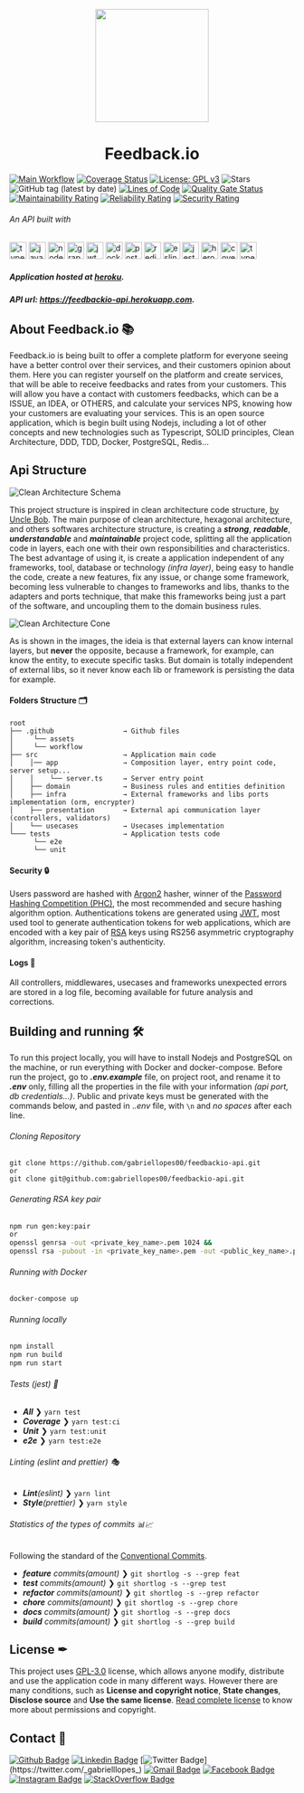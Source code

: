 <p align="center"> <img src="./.github/assets/logo.svg" width="200" /> </p>
<h1 align="center"> Feedback.io </h1>

[![Main Workflow](https://github.com/gabriellopes00/feedbackio-api/actions/workflows/main.yml/badge.svg?branch=main)](https://github.com/gabriellopes00/feedbackio-api/actions/workflows/main.yml)
[![Coverage Status](https://coveralls.io/repos/github/gabriellopes00/feedbackio-api/badge.svg?branch=main)](https://coveralls.io/github/gabriellopes00/feedbackio-api?branch=main)
[![License: GPL v3](https://img.shields.io/badge/License-GPLv3-blue.svg)](https://github.com/gabriellopes00/feedbackio-api/blob/main/LICENSE.md)
![Stars](https://img.shields.io/github/stars/gabriellopes00/feedbackio-api.svg)
![GitHub tag (latest by date)](https://img.shields.io/github/v/tag/gabriellopes00/feedbackio-api)
[![Lines of Code](https://sonarcloud.io/api/project_badges/measure?project=gabriellopes00_feedbackio-api&metric=ncloc)](https://sonarcloud.io/dashboard?id=gabriellopes00_feedbackio-api)
[![Quality Gate Status](https://sonarcloud.io/api/project_badges/measure?project=gabriellopes00_feedbackio-api&metric=alert_status)](https://sonarcloud.io/dashboard?id=gabriellopes00_feedbackio-api)
[![Maintainability Rating](https://sonarcloud.io/api/project_badges/measure?project=gabriellopes00_feedbackio-api&metric=sqale_rating)](https://sonarcloud.io/dashboard?id=gabriellopes00_feedbackio-api)
[![Reliability Rating](https://sonarcloud.io/api/project_badges/measure?project=gabriellopes00_feedbackio-api&metric=reliability_rating)](https://sonarcloud.io/dashboard?id=gabriellopes00_feedbackio-api)
[![Security Rating](https://sonarcloud.io/api/project_badges/measure?project=gabriellopes00_feedbackio-api&metric=security_rating)](https://sonarcloud.io/dashboard?id=gabriellopes00_feedbackio-api)

###### An API built with

<p>
  <img src="https://cdn.svgporn.com/logos/typescript-icon.svg" alt="typescript" width="30" height="30"/>
  <img src="https://cdn.svgporn.com/logos/javascript.svg" alt="javascript" width="30" height="30"/>
  <img src="https://cdn.svgporn.com/logos/nodejs-icon.svg" alt="nodejs" width="30" height="30"/>
  <img src="https://cdn.svgporn.com/logos/graphql.svg" alt="graphql" width="30" height="30"/>
  <img src="https://jwt.io/img/pic_logo.svg" alt="jwt" width="30" height="30"/>
  <img src="https://cdn.svgporn.com/logos/docker-icon.svg" alt="docker" width="30" height="30"/>
  <img src="https://cdn.svgporn.com/logos/postgresql.svg" alt="postgres" width="30" height="30"/>
  <img src="https://cdn.svgporn.com/logos/redis.svg" alt="redis" width="30" height="30"/>
  <img src="https://cdn.svgporn.com/logos/eslint.svg" alt="eslint" width="30" height="30"/>
  <img src="https://cdn.svgporn.com/logos/jest.svg" alt="jest" height="30">
  <img src="https://cdn.svgporn.com/logos/heroku-icon.svg" alt="heroku" height="30">
  <img src="https://coveralls.io/favicon.png" alt="coveralls" height="30">
  <img src="https://github.com/typeorm/typeorm/raw/master/resources/logo_big.png" alt="typeorm" height="30">
</p>

##### Application hosted at _[heroku](https://www.heroku.com/)_.

##### API url: _https://feedbackio-api.herokuapp.com_.

<h2> About Feedback.io 📚 </h2>

<p>
  Feedback.io is being built to offer a complete platform for everyone seeing have a better control over their services, and their customers opinion about them. Here you can register yourself on the platform and create services, that will be able to receive feedbacks and rates from your customers. This will allow you have a contact with customers feedbacks, which can be a ISSUE, an IDEA, or OTHERS, and calculate your services NPS, knowing how your customers are evaluating your services. This is an open source application, which is begin built using Nodejs, including a lot of other concepts and new technologies such as Typescript, SOLID principles, Clean Architecture, DDD, TDD, Docker, PostgreSQL, Redis...
</p>

## Api Structure

![Clean Architecture Schema](.github/assets/clean-architecture.jpg)

This project structure is inspired in clean architecture code structure, [by Uncle Bob](https://blog.cleancoder.com/uncle-bob/2012/08/13/the-clean-architecture.html). The main purpose of clean architecture, hexagonal architecture, and others softwares architecture structure, is creating a **_strong_**, **_readable_**, **_understandable_** and **_maintainable_** project code, splitting all the application code in layers, each one with their own responsibilities and characteristics. The best advantage of using it, is create a application independent of any frameworks, tool, database or technology _(infra layer)_, being easy to handle the code, create a new features, fix any issue, or change some framework, becoming less vulnerable to changes to frameworks and libs, thanks to the adapters and ports technique, that make this frameworks being just a part of the software, and uncoupling them to the domain business rules.

![Clean Architecture Cone](.github/assets/clean-architecture-cone.jpg)

As is shown in the images, the ideia is that external layers can know internal layers, but **never** the opposite, because a framework, for example, can know the entity, to execute specific tasks. But domain is totally independent of external libs, so it never know each lib or framework is persisting the data for example.

#### Folders Structure 🗂

```
root
├── .github                 → Github files
│     └── assets
│     └── workflow
├── src                     → Application main code
│    │── app                → Composition layer, entry point code, server setup...
│    │    └── server.ts     → Server entry point
│    ├── domain             → Business rules and entities definition
│    ├── infra              → External frameworks and libs ports implementation (orm, encrypter)
│    ├── presentation       → External api communication layer (controllers, validators)
│    └── usecases           → Usecases implementation
└─── tests                  → Application tests code
      └── e2e
      └── unit
```

#### Security 🔒

Users password are hashed with [Argon2](https://github.com/P-H-C/phc-winner-argon2) hasher, winner of the [Password Hashing Competition (PHC)](https://www.password-hashing.net/), the most recommended and secure hashing algorithm option.
Authentications tokens are generated using [JWT](https://jwt.io/), most used tool to generate authentication tokens for web applications, which are encoded with a key pair of [RSA](<https://en.wikipedia.org/wiki/RSA_(cryptosystem)>) keys using RS256 asymmetric cryptography algorithm, increasing token's authenticity.

#### Logs 📜

All controllers, middlewares, usecases and frameworks unexpected errors are stored in a log file, becoming available for future analysis and corrections.

## Building and running 🛠

To run this project locally, you will have to install Nodejs and PostgreSQL on the machine, or run everything with Docker and docker-compose. Before run the project, go to **_.env.example_** file, on project root, and rename it to **_.env_** only, filling all the properties in the file with your information _(api port, db credentials...)_. Public and private keys must be generated with the commands below, and pasted in ._.env_ file, with `\n` and _no spaces_ after each line.

###### Cloning Repository

```git
git clone https://github.com/gabriellopes00/feedbackio-api.git
or
git clone git@github.com:gabriellopes00/feedbackio-api.git
```

###### Generating RSA key pair

```bash
npm run gen:key:pair
or
openssl genrsa -out <private_key_name>.pem 1024 &&
openssl rsa -pubout -in <private_key_name>.pem -out <public_key_name>.pem
```

###### Running with Docker

```bash
docker-compose up
```

###### Running locally

```bash
npm install
npm run build
npm run start
```

###### Tests (jest) 🧪

- _**All**_ ❯ `yarn test`
- _**Coverage**_ ❯ `yarn test:ci`
- _**Unit**_ ❯ `yarn test:unit`
- _**e2e**_ ❯ `yarn test:e2e`

###### Linting (eslint and prettier) 🎭

- _**Lint**(eslint)_ ❯ `yarn lint`
- _**Style**(prettier)_ ❯ `yarn style`

###### Statistics of the types of commits 📊📈

Following the standard of the [Conventional Commits](https://www.conventionalcommits.org/).

- _**feature** commits(amount)_ ❯ `git shortlog -s --grep feat`
- _**test** commits(amount)_ ❯ `git shortlog -s --grep test`
- _**refactor** commits(amount)_ ❯ `git shortlog -s --grep refactor`
- _**chore** commits(amount)_ ❯ `git shortlog -s --grep chore`
- _**docs** commits(amount)_ ❯ `git shortlog -s --grep docs`
- _**build** commits(amount)_ ❯ `git shortlog -s --grep build`

## License ✒

This project uses [GPL-3.0](https://github.com/gabriellopes00/feedbackio-api/blob/main/LICENSE.md) license, which allows anyone modify, distribute and use the application code in many different ways. However there are many conditions, such as **License and copyright notice**, **State changes**, **Disclose source** and **Use the same license**. [Read complete license](https://github.com/gabriellopes00/feedbackio-api/blob/main/LICENSE.md) to know more about permissions and copyright.

## Contact 📱

[![Github Badge](https://img.shields.io/badge/-Github-000?style=flat-square&logo=Github&logoColor=white&link=https://github.com/gabriellopes00)](https://github.com/gabriellopes00)
[![Linkedin Badge](https://img.shields.io/badge/-LinkedIn-blue?style=flat-square&logo=Linkedin&logoColor=white&link=https://www.linkedin.com/in/gabriel-lopes-6625631b0/)](https://www.linkedin.com/in/gabriel-lopes-6625631b0/)
[![Twitter Badge](https://img.shields.io/badge/-Twitter-1ca0f1?style=flat-square&labelColor=1ca0f1&logo=twitter&logoColor=white&link=https://twitter.com/_gabrielllopes_)](https://twitter.com/_gabrielllopes_)
[![Gmail Badge](https://img.shields.io/badge/-Gmail-D14836?&style=flat-square&logo=Gmail&logoColor=white&link=mailto:gabrielluislopes00@gmail.com)](mailto:gabrielluislopes00@gmail.com)
[![Facebook Badge](https://img.shields.io/badge/facebook-%231877F2.svg?&style=flat-square&logo=facebook&logoColor=white)](https://www.facebook.com/profile.php?id=100034920821684)
[![Instagram Badge](https://img.shields.io/badge/instagram-%23E4405F.svg?&style=flat-square&logo=instagram&logoColor=white)](https://www.instagram.com/_.gabriellopes/?hl=pt-br)
[![StackOverflow Badge](https://img.shields.io/badge/stack%20overflow-FE7A16?logo=stack-overflow&logoColor=white&style=flat-square)](https://stackoverflow.com/users/14099025/gabriel-lopes?tab=profile)
